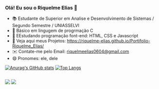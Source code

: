 ### Olá! Eu sou o Riquelme Elias 👋

- 📚 Estudante de Superior em Analise e Desenvolvimento de Sistemas / Segundo Semestre / UNIASSELVI
- 🔭 Básico em lingugem de progrmação C
- 🌱 EEstudando programação font-end: HTML, CSS e Javascript
- 🤯 Veja aqui meus Projetos: https://riquelme-elias.github.io/Portifolio-Riquelme_Elias/
- ✉️ Contate-me pelo Email: riquelmeelias0604@gmail.com
- 😄 Pronomes: ele, dele

[![Anurag's GitHub stats](https://github-readme-stats.vercel.app/api?username=Riquelme-Elias&count_private=true&show_icons=true&theme=algolia)](https://github.com/anuraghazra/github-readme-stats)
[![Top Langs](https://github-readme-stats.vercel.app/api/top-langs/?username=Riquelme-Elias&layout=compact&theme=algolia)](https://github.com/anuraghazra/github-readme-stats)
##
<div>
  <a href="https://www.instagram.com/riquelme.elias.15" target="_blank"><img src="https://img.shields.io/badge/-Instagram-%23E4405F?style=for-the-badge&logo=instagram&logoColor=white" target="_blank"></a>
  <a href = "mailto:riquelmeelias0604@gmail.com"><img src="https://img.shields.io/badge/-Gmail-%23333?style=for-the-badge&logo=gmail&logoColor=white" target="_blank"></a>
</div>
